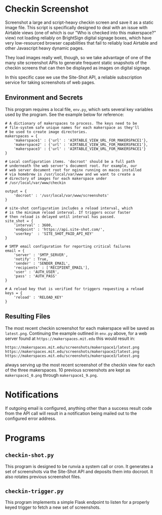 # Checkin Screenshot

Screenshot a large and script-heavy checkin screen and save it as a static image file. This script is specifically designed to deal with an issue with Airtable views (one of which is our "Who is checked into this makerspace?" view) not loading reliably on BrightSign digital signage boxes, which have very low-resourced browser capabilities that fail to reliably load Airtable and other Javascript heavy dynamic pages.

They load images really well, though, so we take advantage of one of the many site screenshot APIs to generate frequent static snapshots of the checkin screens that can then be displayed as images on digital signage.

In this specific case we use the Site-Shot API, a reliable subscription service for taking screenshots of web pages.

## Environment and Secrets

This program requires a local file, `env.py`, which sets several key variables used by the program. See the example below for reference:

```
# A dictionary of makerspaces to process. The keys need to be
# file-system safe unique names for each makerspace as they'll
# be used to create image directories.
makerspaces = {
    'makerspace1' : {'url' : 'AIRTABLE_VIEW_URL_FOR_MAKERSPACE1'},
    'makerspace2' : {'url' : 'AIRTABLE_VIEW_URL_FOR_MAKERSPACE1'},
    'makerspace3' : {'url' : 'AIRTABLE_VIEW_URL_FOR_MAKERSPACE1'}
}

# Local configuration items. 'docroot' should be a full path
# underneath the web server's document root. For example, our
# web server document root for nginx running on macos installed
# via homebrew is /usr/local/var/www and we want to create a
# directory of images for each makerspace under
# /usr/local/var/www/checkin

output = {
    'docroot' : '/usr/local/var/www/screenshots'
}

# site-shot configuration includes a reload interval, which
# is the minimum reload interval. If triggers occur faster
# then reload is delayed until interval has passed.
site_shot = {
    'interval' : 3600,
    'endpoint' : 'https://api.site-shot.com/',
    'userkey'  : 'SITE_SHOT_PAID_API_KEY'
}

# SMTP email configuration for reporting critical failures
email = {
    'server' : 'SMTP_SERVER',
    'notify' : True,
    'sender' : 'SENDER_EMAIL',
    'recipients' : ['RECIPIENT_EMAIL'],
    'user' : 'AUTH_USER',
    'pass' : 'AUTH_PASS' 
}

# A reload key that is verified for triggers requesting a reload
keys = {
    'reload' : 'RELOAD_KEY'
}
```

## Resulting Files

The most recent checkin screenshot for each makerspace will be saved as `latest.png`. Continuing the example outlined in `env.py` above, for a web server found at `https://makerspaces.mit.edu` this would result in:

```
https://makerspaces.mit.edu/screenshots/makerspace1/latest.png
https://makerspaces.mit.edu/screenshots/makerspace2/latest.png
https://makerspaces.mit.edu/screenshots/makerspace3/latest.png
```

always serving up the most recent screenshot of the checkin view for each of the three makerspaces. 10 previous screenshots are kept as `makerspace1_0.png` through `makerspace1_9.png`.

# Notifications

If outgoing email is configured, anything other than a success result code from the API call will result in a notification being mailed out to the configured error address.

# Programs

## `checkin-shot.py`

This program is designed to be runvia a system call or cron. It generates a set of screenshots via the Site-Shot API and deposits them into docroot. It also rotates previous screenshot files.

## `checkin-trigger.py`

This program implements a simple Flask endpoint to listen for a properly keyed trigger to fetch a new set of screenshots.
